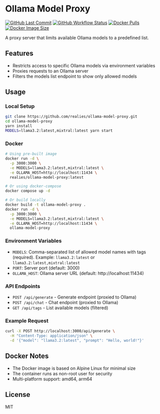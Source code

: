 # Ollama Model Proxy

[![GitHub Last Commit](https://img.shields.io/github/last-commit/realies/ollama-model-proxy?style=flat-square&logo=git&label=last%20commit)](https://github.com/realies/ollama-model-proxy/commits/main)
[![GitHub Workflow Status](https://img.shields.io/github/actions/workflow/status/realies/ollama-model-proxy/build.yml?style=flat-square&logo=github&label=build)](https://github.com/realies/ollama-model-proxy/actions)
[![Docker Pulls](https://img.shields.io/docker/pulls/realies/ollama-model-proxy?style=flat-square&logo=docker&label=pulls)](https://hub.docker.com/r/realies/ollama-model-proxy)
[![Docker Image Size](https://img.shields.io/docker/image-size/realies/ollama-model-proxy?style=flat-square&logo=docker&label=size)](https://hub.docker.com/r/realies/ollama-model-proxy)

A proxy server that limits available Ollama models to a predefined list.

## Features

- Restricts access to specific Ollama models via environment variables
- Proxies requests to an Ollama server
- Filters the models list endpoint to show only allowed models

## Usage

### Local Setup
```bash
git clone https://github.com/realies/ollama-model-proxy.git
cd ollama-model-proxy
yarn install
MODELS=llama3.2:latest,mixtral:latest yarn start
```

### Docker
```bash
# Using pre-built image
docker run -d \
  -p 3000:3000 \
  -e MODELS=llama3.2:latest,mixtral:latest \
  -e OLLAMA_HOST=http://localhost:11434 \
  realies/ollama-model-proxy:latest

# Or using docker-compose
docker compose up -d

# Or build locally
docker build -t ollama-model-proxy .
docker run -d \
  -p 3000:3000 \
  -e MODELS=llama3.2:latest,mixtral:latest \
  -e OLLAMA_HOST=http://localhost:11434 \
  ollama-model-proxy
```

### Environment Variables

- `MODELS`: Comma-separated list of allowed model names with tags (required). Example: `llama3.2:latest` or `llama3.2:latest,mixtral:latest`
- `PORT`: Server port (default: 3000)
- `OLLAMA_HOST`: Ollama server URL (default: http://localhost:11434)

### API Endpoints

- `POST /api/generate` - Generate endpoint (proxied to Ollama)
- `POST /api/chat` - Chat endpoint (proxied to Ollama)
- `GET /api/tags` - List available models (filtered)

### Example Request

```bash
curl -X POST http://localhost:3000/api/generate \
  -H "Content-Type: application/json" \
  -d '{"model": "llama3.2:latest", "prompt": "Hello, world!"}'
```

## Docker Notes

- The Docker image is based on Alpine Linux for minimal size
- The container runs as non-root user for security
- Multi-platform support: amd64, arm64

## License

MIT
